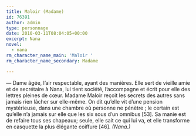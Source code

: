 ```yaml
---
title: Maloir (Madame)
id: 76391
author: admin
type: personnage
date: 2010-03-11T08:04:05+00:00
excerpt: Nana
novel:
  - nana
rm_character_name_main: 'Maloir '
rm_character_name_secondary: Madame

---
```

— Dame âgée, l’air respectable, ayant des manières. Elle sert de vieille amie et de secrétaire à Nana, lui tient société, l’accompagne et écrit pour elle des lettres pleines de cœur. Madame Maloir reçoit les secrets des autres sans jamais rien lâcher sur elle-même. On dit qu’elle vit d’une pension mystérieuse, dans une chambre où personne ne pénètre ; le certain est qu’elle n’a jamais sur elle que les six sous d’un omnibus [53]. Sa manie est de refaire tous ses chapeaux; seule, elle sait ce qui lui va, et elle transforme en casquette la plus élégante coiffure [46]. _(Nana.)_
